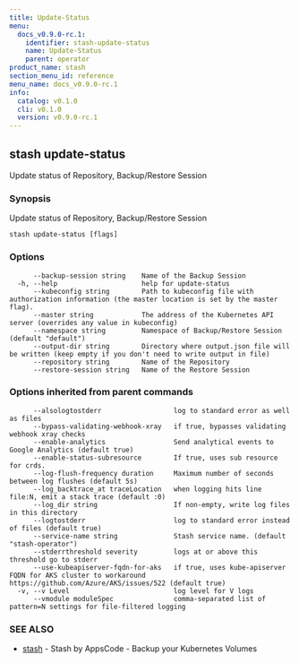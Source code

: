 ```yaml
---
title: Update-Status
menu:
  docs_v0.9.0-rc.1:
    identifier: stash-update-status
    name: Update-Status
    parent: operator
product_name: stash
section_menu_id: reference
menu_name: docs_v0.9.0-rc.1
info:
  catalog: v0.1.0
  cli: v0.1.0
  version: v0.9.0-rc.1
---
```


## stash update-status

Update status of Repository, Backup/Restore Session

### Synopsis

Update status of Repository, Backup/Restore Session

```
stash update-status [flags]
```

### Options

```
      --backup-session string    Name of the Backup Session
  -h, --help                     help for update-status
      --kubeconfig string        Path to kubeconfig file with authorization information (the master location is set by the master flag).
      --master string            The address of the Kubernetes API server (overrides any value in kubeconfig)
      --namespace string         Namespace of Backup/Restore Session (default "default")
      --output-dir string        Directory where output.json file will be written (keep empty if you don't need to write output in file)
      --repository string        Name of the Repository
      --restore-session string   Name of the Restore Session
```

### Options inherited from parent commands

```
      --alsologtostderr                  log to standard error as well as files
      --bypass-validating-webhook-xray   if true, bypasses validating webhook xray checks
      --enable-analytics                 Send analytical events to Google Analytics (default true)
      --enable-status-subresource        If true, uses sub resource for crds.
      --log-flush-frequency duration     Maximum number of seconds between log flushes (default 5s)
      --log_backtrace_at traceLocation   when logging hits line file:N, emit a stack trace (default :0)
      --log_dir string                   If non-empty, write log files in this directory
      --logtostderr                      log to standard error instead of files (default true)
      --service-name string              Stash service name. (default "stash-operator")
      --stderrthreshold severity         logs at or above this threshold go to stderr
      --use-kubeapiserver-fqdn-for-aks   if true, uses kube-apiserver FQDN for AKS cluster to workaround https://github.com/Azure/AKS/issues/522 (default true)
  -v, --v Level                          log level for V logs
      --vmodule moduleSpec               comma-separated list of pattern=N settings for file-filtered logging
```

### SEE ALSO

* [stash](/docs/v0.9.0-rc.1/reference/operator/stash)	 - Stash by AppsCode - Backup your Kubernetes Volumes

